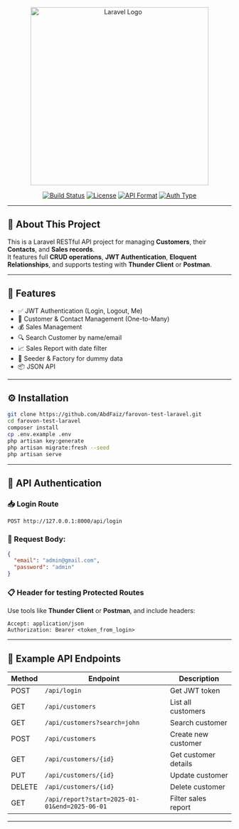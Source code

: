 <p align="center">
  <a href="https://laravel.com" target="_blank">
    <img src="https://raw.githubusercontent.com/laravel/art/master/logo-lockup/5%20SVG/2%20CMYK/1%20Full%20Color/laravel-logolockup-cmyk-red.svg" width="400" alt="Laravel Logo">
  </a>
</p>

<p align="center">
  <a href="#"><img src="https://img.shields.io/badge/build-passing-brightgreen" alt="Build Status"></a>
  <a href="#"><img src="https://img.shields.io/badge/license-MIT-blue.svg" alt="License"></a>
  <a href="#"><img src="https://img.shields.io/badge/api-json-lightgrey" alt="API Format"></a>
  <a href="#"><img src="https://img.shields.io/badge/auth-JWT-orange" alt="Auth Type"></a>
</p>

---

## 📌 About This Project

This is a Laravel RESTful API project for managing **Customers**, their **Contacts**, and **Sales records**.  
It features full **CRUD operations**, **JWT Authentication**, **Eloquent Relationships**, and supports testing with **Thunder Client** or **Postman**.

---

## 🚀 Features

- ✅ JWT Authentication (Login, Logout, Me)
- 👥 Customer & Contact Management (One-to-Many)
- 💰 Sales Management
- 🔍 Search Customer by name/email
- 📈 Sales Report with date filter
- 🌱 Seeder & Factory for dummy data
- 📦 JSON API

---

## ⚙️ Installation

```bash
git clone https://github.com/AbdFaiz/farovon-test-laravel.git
cd farovon-test-laravel
composer install
cp .env.example .env
php artisan key:generate
php artisan migrate:fresh --seed
php artisan serve
````

---

## 🔐 API Authentication

### 📥 Login Route

```http
POST http://127.0.0.1:8000/api/login
```

### 📨 Request Body:

```json
{
  "email": "admin@gmail.com",
  "password": "admin"
}
```

### 📋 Header for testing Protected Routes
Use tools like **Thunder Client** or **Postman**, and include headers:

```http
Accept: application/json  
Authorization: Bearer <token_from_login>
```

---

## 📡 Example API Endpoints

| Method | Endpoint                                      | Description          |
| ------ | --------------------------------------------- | -------------------- |
| POST   | `/api/login`                                  | Get JWT token        |
| GET    | `/api/customers`                              | List all customers   |
| GET    | `/api/customers?search=john`                  | Search customer      |
| POST   | `/api/customers`                              | Create new customer  |
| GET    | `/api/customers/{id}`                         | Get customer details |
| PUT    | `/api/customers/{id}`                         | Update customer      |
| DELETE | `/api/customers/{id}`                         | Delete customer      |
| GET    | `/api/report?start=2025-01-01&end=2025-06-01` | Filter sales report  |

---
